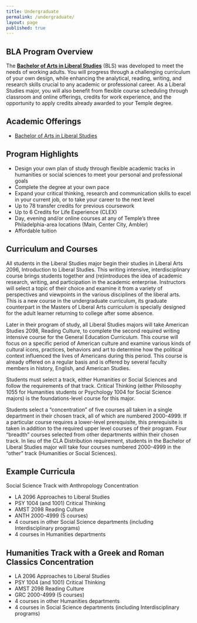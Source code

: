```yaml
---
title: Undergraduate
permalink: /undergraduate/
layout: page
published: true
---
```


## BLA Program Overview

The **[Bachelor of Arts in Liberal Studies](http://www.cla.temple.edu/liberalstudies/)** (BLS) was developed to meet the needs of working adults. You will progress through a challenging curriculum of your own design, while enhancing the analytical, reading, writing, and research skills crucial to any academic or professional career. As a Liberal Studies major, you will also benefit from flexible course scheduling through classroom and online offerings, credits for work experience, and the opportunity to apply credits already awarded to your Temple degree.

## Academic Offerings

- [Bachelor of Arts in Liberal Studies](http://bulletin.temple.edu/undergraduate/liberal-arts/liberal-studies/ba-liberal-studies/)

## Program Highlights

- Design your own plan of study through flexible academic tracks in humanities or social sciences to meet your personal and professional goals 
- Complete the degree at your own pace 
- Expand your critical thinking, research and communication skills to excel in your current job, or to take your career to the next level 
- Up to 78 transfer credits for previous coursework 
- Up to 6 Credits for Life Experience (CLEX) 
- Day, evening and/or online courses at any of Temple’s three Philadelphia-area locations (Main, Center City, Ambler) 
- Affordable tuition

## Curriculum and Courses

All students in the Liberal Studies major begin their studies in Liberal Arts 2096, Introduction to Liberal Studies. This writing intensive, interdisciplinary course brings students together and (re)introduces the idea of academic research, writing, and participation in the academic enterprise. Instructors will select a topic of their choice and examine it from a variety of perspectives and viewpoints in the various disciplines of the liberal arts. This is a new course in the undergraduate curriculum, its graduate counterpart in the Masters of Liberal Arts curriculum is specially designed for the adult learner returning to college after some absence.

Later in their program of study, all Liberal Studies majors will take American Studies 2098, Reading Culture, to complete the second required writing intensive course for the General Education Curriculum. This course will focus on a specific period of American culture and examine various kinds of cultural icons, practices, behaviors and art to determine how the political context influenced the lives of Americans during this period. This course is already offered on a regular basis and is offered by several faculty members in history, English, and American Studies.

Students must select a track, either Humanities or Social Sciences and follow the requirements of that track. Critical Thinking (either Philosophy 1055 for Humanities students or Psychology 1004 for Social Science majors) is the foundations-level course for this major.

Students select a “concentration” of five courses all taken in a single department in their chosen track, all of which are numbered 2000-4999. If a particular course requires a lower-level prerequisite, this prerequisite is taken in addition to the required upper level courses of their program. Four “breadth” courses selected from other departments within their chosen track. In lieu of the CLA Distribution requirement, students in the Bachelor of Liberal Studies major will take four courses numbered 2000-4999 in the “other” track (Humanities or Social Sciences).

## Example Curricula

Social Science Track with Anthropology Concentration

- LA 2096 Approaches to Liberal Studies
- PSY 1004 (and 1001) Critical Thinking
- AMST 2098 Reading Culture
- ANTH 2000-4999 (5 courses)
- 4 courses in other Social Science departments (including Interdisciplinary programs)
- 4 courses in Humanities departments

## Humanities Track with a Greek and Roman Classics Concentration

- LA 2096 Approaches to Liberal Studies
- PSY 1004 (and 1001) Critical Thinking
- AMST 2098 Reading Culture
- GRC 2000-4999 (5 courses)
- 4 courses in other Humanities  departments
- 4 courses in Social Science departments (including Interdisciplinary programs)
